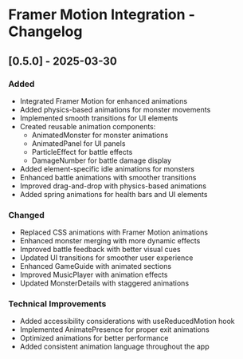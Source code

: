 # Framer Motion Integration - Changelog

## [0.5.0] - 2025-03-30

### Added
- Integrated Framer Motion for enhanced animations
- Added physics-based animations for monster movements
- Implemented smooth transitions for UI elements
- Created reusable animation components:
  - AnimatedMonster for monster animations
  - AnimatedPanel for UI panels
  - ParticleEffect for battle effects
  - DamageNumber for battle damage display
- Added element-specific idle animations for monsters
- Enhanced battle animations with smoother transitions
- Improved drag-and-drop with physics-based animations
- Added spring animations for health bars and UI elements

### Changed
- Replaced CSS animations with Framer Motion animations
- Enhanced monster merging with more dynamic effects
- Improved battle feedback with better visual cues
- Updated UI transitions for smoother user experience
- Enhanced GameGuide with animated sections
- Improved MusicPlayer with animation effects
- Updated MonsterDetails with staggered animations

### Technical Improvements
- Added accessibility considerations with useReducedMotion hook
- Implemented AnimatePresence for proper exit animations
- Optimized animations for better performance
- Added consistent animation language throughout the app
